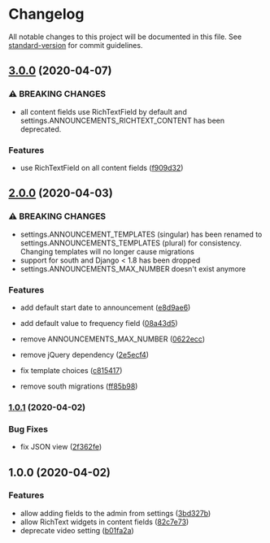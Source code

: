 # Changelog

All notable changes to this project will be documented in this file. See [standard-version](https://github.com/conventional-changelog/standard-version) for commit guidelines.

## [3.0.0](https://github.com/unplugstudio/mezzanine-announcements/compare/v2.0.0...v3.0.0) (2020-04-07)


### ⚠ BREAKING CHANGES

* all content fields use RichTextField by default and
settings.ANNOUNCEMENTS_RICHTEXT_CONTENT has been deprecated.

### Features

* use RichTextField on all content fields ([f909d32](https://github.com/unplugstudio/mezzanine-announcements/commit/f909d326f6b815a68462ff79db016d3bcdfdcf63))

## [2.0.0](https://github.com/unplugstudio/mezzanine-announcements/compare/v1.0.1...v2.0.0) (2020-04-03)


### ⚠ BREAKING CHANGES

* settings.ANNOUNCEMENT_TEMPLATES (singular) has been renamed to
settings.ANNOUNCEMENTS_TEMPLATES (plural) for consistency. Changing templates will no longer cause migrations
* support for south and Django < 1.8 has been dropped
* settings.ANNOUNCEMENTS_MAX_NUMBER doesn't exist anymore

### Features

* add default start date to announcement ([e8d9ae6](https://github.com/unplugstudio/mezzanine-announcements/commit/e8d9ae6177d2167dbb54ef47cca09d3dd3c7c15b))
* add default value to frequency field ([08a43d5](https://github.com/unplugstudio/mezzanine-announcements/commit/08a43d5ee8f455546c73f8e8b0580484a0ea7e69))
* remove ANNOUNCEMENTS_MAX_NUMBER ([0622ecc](https://github.com/unplugstudio/mezzanine-announcements/commit/0622ecc82466546b525812f1947987c5daa472b4))
* remove jQuery dependency ([2e5ecf4](https://github.com/unplugstudio/mezzanine-announcements/commit/2e5ecf4763751c0889a693021abfd4d6256fb059))


* fix template choices ([c815417](https://github.com/unplugstudio/mezzanine-announcements/commit/c8154172ad9d5aec41ded08e0478f2515de22bec))
* remove south migrations ([ff85b98](https://github.com/unplugstudio/mezzanine-announcements/commit/ff85b989d31a516dd99dc2a3e5df971632cb604c))

### [1.0.1](https://github.com/unplugstudio/mezzanine-announcements/compare/v1.0.0...v1.0.1) (2020-04-02)


### Bug Fixes

* fix JSON view ([2f362fe](https://github.com/unplugstudio/mezzanine-announcements/commit/2f362fe4d58a3f4705a1c9a8011ac2afbd4d4ea6))

## 1.0.0 (2020-04-02)


### Features

* allow adding fields to the admin from settings ([3bd327b](https://github.com/unplugstudio/mezzanine-announcements/commit/3bd327becb0bf3a384f2e02c5b8d75fe3eece542))
* allow RichText widgets in content fields ([82c7e73](https://github.com/unplugstudio/mezzanine-announcements/commit/82c7e73a5892bdaa3539de3449247f95d3205519))
* deprecate video setting ([b01fa2a](https://github.com/unplugstudio/mezzanine-announcements/commit/b01fa2aa85bafc76c8c17186952d70b1f5e0ee8f))
